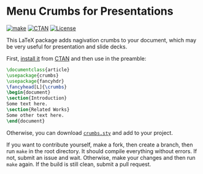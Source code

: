 # Menu Crumbs for Presentations

[![make](https://github.com/yegor256/crumbs/actions/workflows/l3build.yml/badge.svg)](https://github.com/yegor256/crumbs/actions/workflows/l3build.yml)
[![CTAN](https://img.shields.io/ctan/v/crumbs)](https://ctan.org/pkg/crumbs)
[![License](https://img.shields.io/badge/license-MIT-green.svg)](https://github.com/yegor256/crumbs/blob/master/LICENSE.txt)

This LaTeX package adds nagivation crumbs to your document, which
may be very useful for presentation and slide decks.

First,
[install it](https://en.wikibooks.org/wiki/LaTeX/Installing_Extra_Packages)
from [CTAN](https://ctan.org/pkg/crumbs)
and then use in the preamble:

```tex
\documentclass{article}
\usepackage{crumbs}
\usepackage{fancyhdr}
\fancyhead[L]{\crumbs}
\begin{document}
\section{Introduction}
Some text here.
\section{Related Works}
Some other text here.
\end{document}
```

Otherwise, you can download
[`crumbs.sty`](https://yegor256.github.io/crumbs/crumbs.sty) and
add to your project.

If you want to contribute yourself, make a fork, then create a branch,
then run `make` in the root directory.
It should compile everything without errors. If not, submit an issue and wait.
Otherwise, make your changes and then run `make` again. If the build is
still clean, submit a pull request.
